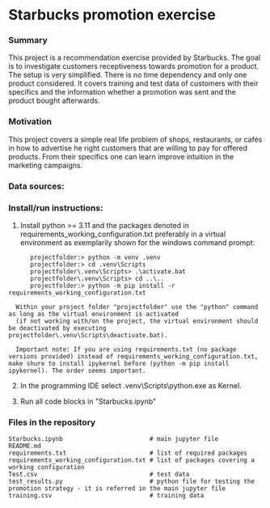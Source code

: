# Starbucks promotion exercise

### Summary
This project is a recommendation exercise provided by Starbucks.
The goal is to investigate customers receptiveness towards promotion for a product.
The setup is very simplified. There is no time dependency and only one product considered.
It covers training and test data of customers with their specifics and the information whether a promotion was sent and the product bought afterwards.

### Motivation
This project covers a simple real life problem of shops, restaurants, or cafés in how to advertise he right customers that are willing to pay for offered products.
From their specifics one can learn improve intuition in the marketing campaigns.

### Data sources: 

### Install/run instructions:
1. Install python >= 3.11 and the packages denoted in requirements_working_configuration.txt preferably in a virtual environment as exemplarily shown for the windows command prompt:
```
      projectfolder:> python -m venv .venv
      projectfolder:> cd .venv\Scripts
      projectfolder\.venv\Scripts> .\activate.bat
      projectfolder\.venv\Scripts> cd ..\..
      projectfolder:> python -m pip install -r requirements_working_configuration.txt
```
      Within your project folder "projectfolder" use the "python" command as long as the virtual environment is activated
      (if not working with/on the project, the virtual environment should be deactivated by executing projectfolder\.venv\Scripts\deactivate.bat).

      Important note: If you are using requirements.txt (no package versions provided) instead of requirements_working_configuration.txt, make shure to install ipykernel before (python -m pip install ipykernel). The order seems important.

2. In the programming IDE select .venv\Scripts\python.exe as Kernel.

1. Run all code blocks in "Starbucks.ipynb"

### Files in the repository
```
Starbucks.ipynb                        # main jupyter file
README.md
requirements.txt                       # list of required packages
requirements_working_configuration.txt # list of packages covering a working configuration
Test.csv                               # test data
test_results.py                        # python file for testing the promotion strategy - it is referred in the main jupyter file
training.csv                           # training data
```

